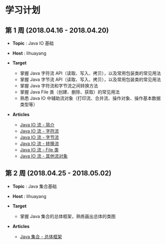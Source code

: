 
# 学习计划

## 第 1 周 (2018.04.16 - 2018.04.20)
- **Topic** : Java IO 基础
- **Host** : lihuayang
- **Target**
    - 掌握 Java 字符流 API（读取、写入、拷贝），以及常用包装类的常见用法
    - 掌握 Java 字节流 API（读取、写入、拷贝），以及常用包装类的常见用法
    - 掌握 Java 字符流和字节流之间转换方法
    - 掌握 Java File 类（创建、删除、获取）的常见用法
    - 熟悉 Java IO 中辅助流对象（打印流、合并流、操作对象、操作基本数据类型等）
    
- **Articles**
    - [Java IO 流 - 简介](https://github.com/dstcxxxz/syt/issues/2)
    - [Java IO 流 - 字符流](https://github.com/dstcxxxz/syt/issues/1)
    - [Java IO 流 - 字节流](https://github.com/dstcxxxz/syt/issues/3)
    - [Java IO 流 - 转换流](https://github.com/dstcxxxz/syt/issues/4)
    - [Java IO 流 - File 类](https://github.com/dstcxxxz/syt/issues/5)
    - [Java IO 流 - 其他流对象](https://github.com/dstcxxxz/syt/issues/6)

## 第 2 周 (2018.04.25 - 2018.05.02)
- **Topic** : Java 集合基础
- **Host** : lihuayang
- **Target**
    - 掌握 Java 集合的总体框架，熟练画出总体的类图
    
- **Articles**
    - [Java 集合 - 总体框架]()